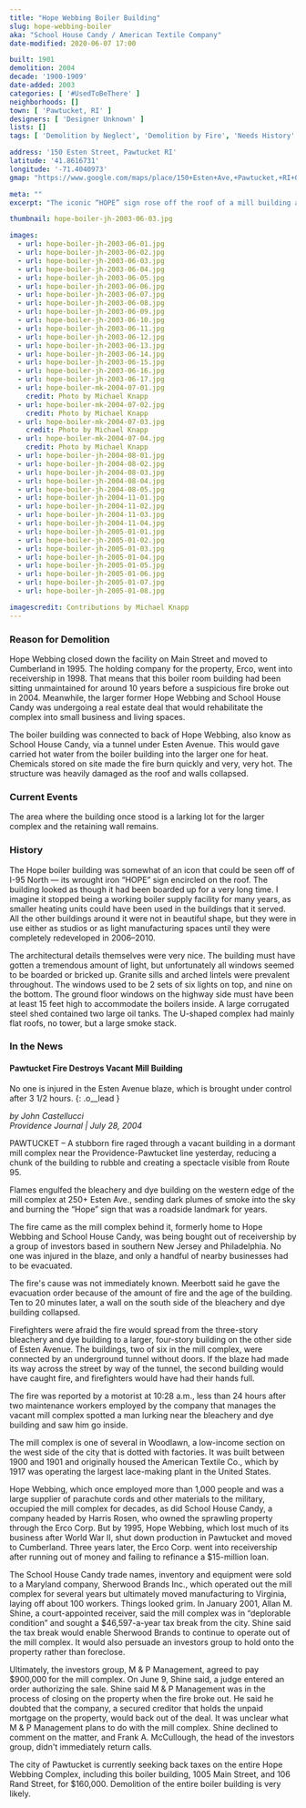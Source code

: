 ```yaml
---
title: "Hope Webbing Boiler Building"
slug: hope-webbing-boiler
aka: "School House Candy / American Textile Company"
date-modified: 2020-06-07 17:00

built: 1901
demolition: 2004
decade: '1900-1909'
date-added: 2003
categories: [ '#UsedToBeThere' ]
neighborhoods: []
town: [ 'Pawtucket, RI' ]
designers: [ 'Designer Unknown' ]
lists: []
tags: [ 'Demolition by Neglect', 'Demolition by Fire', 'Needs History' ]

address: '150 Esten Street, Pawtucket RI'
latitude: '41.8616731'
longitude: '-71.4040973'
gmap: "https://www.google.com/maps/place/150+Esten+Ave,+Pawtucket,+RI+02860/@41.8616731,-71.4040973,17z/data=!3m1!4b1!4m5!3m4!1s0x89e444be9854f45d:0x4c0f5656784a16b0!8m2!3d41.8616731!4d-71.4019086"

meta: ""
excerpt: "The iconic “HOPE” sign rose off the roof of a mill building as you drove north on 95 until a fire devastated it in 2004."

thumbnail: hope-boiler-jh-2003-06-03.jpg

images:
  - url: hope-boiler-jh-2003-06-01.jpg
  - url: hope-boiler-jh-2003-06-02.jpg
  - url: hope-boiler-jh-2003-06-03.jpg
  - url: hope-boiler-jh-2003-06-04.jpg
  - url: hope-boiler-jh-2003-06-05.jpg
  - url: hope-boiler-jh-2003-06-06.jpg
  - url: hope-boiler-jh-2003-06-07.jpg
  - url: hope-boiler-jh-2003-06-08.jpg
  - url: hope-boiler-jh-2003-06-09.jpg
  - url: hope-boiler-jh-2003-06-10.jpg
  - url: hope-boiler-jh-2003-06-11.jpg
  - url: hope-boiler-jh-2003-06-12.jpg
  - url: hope-boiler-jh-2003-06-13.jpg
  - url: hope-boiler-jh-2003-06-14.jpg
  - url: hope-boiler-jh-2003-06-15.jpg
  - url: hope-boiler-jh-2003-06-16.jpg
  - url: hope-boiler-jh-2003-06-17.jpg
  - url: hope-boiler-mk-2004-07-01.jpg
    credit: Photo by Michael Knapp
  - url: hope-boiler-mk-2004-07-02.jpg
    credit: Photo by Michael Knapp
  - url: hope-boiler-mk-2004-07-03.jpg
    credit: Photo by Michael Knapp
  - url: hope-boiler-mk-2004-07-04.jpg
    credit: Photo by Michael Knapp
  - url: hope-boiler-jh-2004-08-01.jpg
  - url: hope-boiler-jh-2004-08-02.jpg
  - url: hope-boiler-jh-2004-08-03.jpg
  - url: hope-boiler-jh-2004-08-04.jpg
  - url: hope-boiler-jh-2004-08-05.jpg
  - url: hope-boiler-jh-2004-11-01.jpg
  - url: hope-boiler-jh-2004-11-02.jpg
  - url: hope-boiler-jh-2004-11-03.jpg
  - url: hope-boiler-jh-2004-11-04.jpg
  - url: hope-boiler-jh-2005-01-01.jpg
  - url: hope-boiler-jh-2005-01-02.jpg
  - url: hope-boiler-jh-2005-01-03.jpg
  - url: hope-boiler-jh-2005-01-04.jpg
  - url: hope-boiler-jh-2005-01-05.jpg
  - url: hope-boiler-jh-2005-01-06.jpg
  - url: hope-boiler-jh-2005-01-07.jpg
  - url: hope-boiler-jh-2005-01-08.jpg

imagescredit: Contributions by Michael Knapp
---
```


### Reason for Demolition

Hope Webbing closed down the facility on Main Street and moved to Cumberland in 1995. The holding company for the property, Erco, went into receivership in 1998. That means that this boiler room building had been sitting unmaintained for around 10 years before a suspicious fire broke out in 2004. Meanwhile, the larger former Hope Webbing and School House Candy was undergoing a real estate deal that would rehabilitate the complex into small business and living spaces. 

The boiler building was connected to back of Hope Webbing, also know as School House Candy, via a tunnel under Esten Avenue. This would gave carried hot water from the boiler building into the larger one for heat. Chemicals stored on site made the fire burn quickly and very, very hot. The structure was heavily damaged as the roof and walls collapsed. 


### Current Events

The area where the building once stood is a larking lot for the larger complex and the retaining wall remains. 


### History

The Hope boiler building was somewhat of an icon that could be seen off of I-95 North — its wrought iron “HOPE” sign encircled on the roof. The building looked as though it had been boarded up for a very long time. I imagine it stopped being a working boiler supply facility for many years, as smaller heating units could have been used in the buildings that it served. All the other buildings around it were not in beautiful shape, but they were in use either as studios or as light manufacturing spaces until they were completely redeveloped in 2006–2010.

The architectural details themselves were very nice. The building must have gotten a tremendous amount of light, but unfortunately all windows seemed to be boarded or bricked up. Granite sills and arched lintels were prevalent throughout. The windows used to be 2 sets of six lights on top, and nine on the bottom. The ground floor windows on the highway side must have been at least 15 feet high to accommodate the boilers inside. A large corrugated steel shed contained two large oil tanks. The U-shaped complex had mainly flat roofs, no tower, but a large smoke stack. 


### In the News

#### Pawtucket Fire Destroys Vacant Mill Building

No one is injured in the Esten Avenue blaze, which is brought under control after 3 1/2 hours.
{: .o__lead }

_by John Castellucci_  
_Providence Journal | July 28, 2004_

PAWTUCKET – A stubborn fire raged through a vacant building in a dormant mill complex near the Providence-Pawtucket line yesterday, reducing a chunk of the building to rubble and creating a spectacle visible from Route 95.

Flames engulfed the bleachery and dye building on the western edge of the mill complex at 250+ Esten Ave., sending dark plumes of smoke into the sky and burning the “Hope” sign that was a roadside landmark for years.

The fire came as the mill complex behind it, formerly home to Hope Webbing and School House Candy, was being bought out of receivership by a group of investors based in southern New Jersey and Philadelphia. No one was injured in the blaze, and only a handful of nearby businesses had to be evacuated.

The fire's cause was not immediately known. Meerbott said he gave the evacuation order because of the amount of fire and the age of the building. Ten to 20 minutes later, a wall on the south side of the bleachery and dye building collapsed.

Firefighters were afraid the fire would spread from the three-story bleachery and dye building to a larger, four-story building on the other side of Esten Avenue. The buildings, two of six in the mill complex, were connected by an underground tunnel without doors. If the blaze had made its way across the street by way of the tunnel, the second building would have caught fire, and firefighters would have had their hands full.

The fire was reported by a motorist at 10:28 a.m., less than 24 hours after two maintenance workers employed by the company that manages the vacant mill complex spotted a man lurking near the bleachery and dye building and saw him go inside.

The mill complex is one of several in Woodlawn, a low-income section on the west side of the city that is dotted with factories. It was built between 1900 and 1901 and originally housed the American Textile Co., which by 1917 was operating the largest lace-making plant in the United States.

Hope Webbing, which once employed more than 1,000 people and was a large supplier of parachute cords and other materials to the military, occupied the mill complex for decades, as did School House Candy, a company headed by Harris Rosen, who owned the sprawling property through the Erco Corp. But by 1995, Hope Webbing, which lost much of its business after World War II, shut down production in Pawtucket and moved to Cumberland. Three years later, the Erco Corp. went into receivership after running out of money and failing to refinance a $15-million loan.

The School House Candy trade names, inventory and equipment were sold to a Maryland company, Sherwood Brands Inc., which operated out the mill complex for several years but ultimately moved manufacturing to Virginia, laying off about 100 workers. Things looked grim. In January 2001, Allan M. Shine, a court-appointed receiver, said the mill complex was in “deplorable condition” and sought a $46,597-a-year tax break from the city. Shine said the tax break would enable Sherwood Brands to continue to operate out of the mill complex. It would also persuade an investors group to hold onto the property rather than foreclose.

Ultimately, the investors group, M & P Management, agreed to pay $900,000 for the mill complex. On June 9, Shine said, a judge entered an order authorizing the sale. Shine said M & P Management was in the process of closing on the property when the fire broke out. He said he doubted that the company, a secured creditor that holds the unpaid mortgage on the property, would back out of the deal. It was unclear what M & P Management plans to do with the mill complex. Shine declined to comment on the matter, and Frank A. McCullough, the head of the investors group, didn't immediately return calls.

The city of Pawtucket is currently seeking back taxes on the entire Hope Webbing Complex, including this boiler building, 1005 Main Street, and 106 Rand Street, for $160,000. Demolition of the entire boiler building is very likely.
